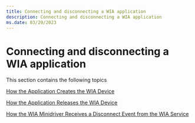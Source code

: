 ```yaml
---
title: Connecting and disconnecting a WIA application
description: Connecting and disconnecting a WIA application
ms.date: 03/29/2023
---
```


# Connecting and disconnecting a WIA application

This section contains the following topics

[How the Application Creates the WIA Device](how-the-application-creates-the-wia-device.md)

[How the Application Releases the WIA Device](how-the-application-releases-the-wia-device.md)

[How the WIA Minidriver Receives a Disconnect Event from the WIA Service](how-the-wia-minidriver-receives-a-disconnect-event-from-the-wia-servic.md)
